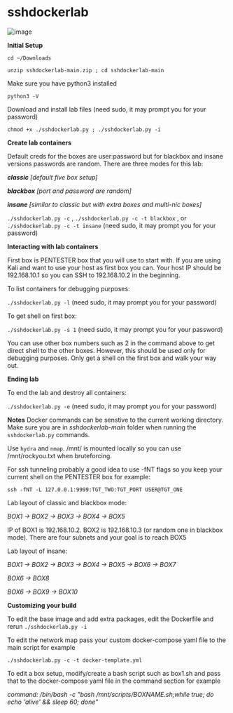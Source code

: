 # sshdockerlab

![image](https://user-images.githubusercontent.com/29049788/209403469-f023e5db-cf38-4af5-96dd-b998adabe281.png)

**Initial Setup**

`cd ~/Downloads`

`unzip sshdockerlab-main.zip ; cd sshdockerlab-main`

Make sure you have python3 installed

`python3 -V`

Download and install lab files (need sudo, it may prompt you for your password)

`chmod +x ./sshdockerlab.py ; ./sshdockerlab.py -i`


**Create lab containers**

Default creds for the boxes are user:password but for blackbox and insane versions passwords are random. There are three modes for this lab:

***classic*** *[default five box setup]*

***blackbox*** *[port and password are random]*

***insane*** *[similar to classic but with extra boxes and multi-nic boxes]*

`./sshdockerlab.py -c` , `./sshdockerlab.py -c -t blackbox` , or `./sshdockerlab.py -c -t insane` (need sudo, it may prompt you for your password)


**Interacting with lab containers**

First box is PENTESTER box that you will use to start with. If you are using Kali and want to use your host as first box you can. Your host IP should be 192.168.10.1 so you can SSH to 192.168.10.2 in the beginning.

To list containers for debugging purposes:

`./sshdockerlab.py -l` (need sudo, it may prompt you for your password)

To get shell on first box:

`./sshdockerlab.py -s 1` (need sudo, it may prompt you for your password)

You can use other box numbers such as 2 in the command above to get direct shell to the other boxes. However, this should be used only for debugging purposes. Only get a shell on the first box and walk your way out.

**Ending lab**

To end the lab and destroy all containers:

`./sshdockerlab.py -e` (need sudo, it may prompt you for your password)

**Notes**
Docker commands can be senstive to the current working directory. Make sure you are in *sshdockerlab-main* folder when running the `sshdockerlab.py` commands. 

Use `hydra` and `nmap`. /mnt/ is mounted locally so you can use /mnt/rockyou.txt when bruteforcing.

For ssh tunneling probably a good idea to use -fNT flags so you keep your current shell on the PENTESTER box for example:

`ssh -fNT -L 127.0.0.1:9999:TGT_TWO:TGT_PORT USER@TGT_ONE`

Lab layout of classic and blackbox mode:

*BOX1 -> BOX2 -> BOX3 -> BOX4 -> BOX5*

IP of BOX1 is 192.168.10.2. BOX2 is 192.168.10.3 (or random one in blackbox mode). There are four subnets and your goal is to reach BOX5

Lab layout of insane:

*BOX1 -> BOX2 -> BOX3 -> BOX4 -> BOX5 -> BOX6 -> BOX7*

*BOX6 -> BOX8*

*BOX6 -> BOX9 -> BOX10*


**Customizing your build**

To edit the base image and add extra packages, edit the Dockerfile and rerun `./sshdockerlab.py -i`

To edit the network map pass your custom docker-compose yaml file to the main script for example 

`./sshdockerlab.py -c -t docker-template.yml`

To edit a box setup, modify/create a bash script such as box1.sh and pass that to the docker-compose yaml file in the command section for example 

*command: /bin/bash -c "bash /mnt/scripts/BOXNAME.sh;while true; do echo 'alive' && sleep 60; done"*

